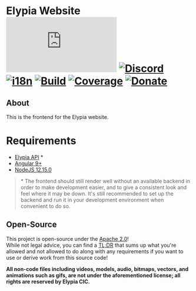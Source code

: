 # Elypia Website [![Matrix]][matrix-community] [![Discord]][discord-guild] [![i18n]][i18n-badge] [![Build]][gitlab] [![Coverage]][gitlab] [![Donate]][elypia-donate]
## About
This is the frontend for the Elypia website.

# Requirements
* [Elypia API] *
* [Angular 9+]
* [NodeJS 12.15.0]
> \* The frontend should still render well without an available
> backend in order to make development easier, and to give a
> consistent look and feel where it may be down. It's still
> recommended to set up the backend and run it in your development
> environment when convenient to do so.

## Open-Source
This project is open-source under the [Apache 2.0]!  
While not legal advice, you can find a [TL;DR] that sums up what you're
allowed and not allowed to do along with any requirements if you want
to use or derive work from this source code!  

**All non-code files including videos, models, audio, bitmaps, vectors,
and animations such as gifs, are not under the aforementioned license;
all rights are reserved by Elypia CIC.** 

[matrix-community]: https://matrix.to/#/+elypia:matrix.org "Matrix Invite"
[discord-guild]: https://discordapp.com/invite/hprGMaM "Discord Invite"
[i18n-badge]: https://i18n.elypia.org/engage/elypia-website/?utm "Weblate Translations"
[gitlab]: https://gitlab.com/Elypia/elypia-website/commits/master "Repository on GitLab"
[elypia-donate]: https://elypia.org/donate "Donate to Elypia"
[Elypia API]: https://gitlab.com/Elypia/elypia-api "Elypia API"
[NodeJS 12.15.0]: https://nodejs.org/en/ "NodeJS"
[Angular 9+]: https://angular.io "Angular CLI"
[Apache 2.0]: https://www.apache.org/licenses/LICENSE-2.0 "Apache 2.0 License"
[TL;DR]: https://tldrlegal.com/license/apache-license-2.0-(apache-2.0) "TL;DR of Apache 2.0"

[Matrix]: https://img.shields.io/matrix/elypia-general:matrix.org?logo=matrix "Matrix Shield"
[Discord]: https://discordapp.com/api/guilds/184657525990359041/widget.png "Discord Shield"
[i18n]: https://i18n.elypia.org/widgets/elypia-website/-/svg-badge.svg "Weblate Translation Badge"
[Build]: https://gitlab.com/Elypia/elypia-website/badges/master/pipeline.svg "GitLab Build Shield"
[Coverage]: https://gitlab.com/Elypia/elypia-website/badges/master/coverage.svg "GitLab Coverage Shield"
[Donate]: https://img.shields.io/badge/Elypia-Donate-blueviolet "Donate Shield"
